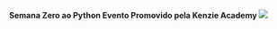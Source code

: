 <h4 align="center">
    Semana Zero ao Python Evento Promovido pela Kenzie Academy
 <img src="https://paulofreitasdev.files.wordpress.com/2021/04/logo402x.6a828fc5.png" reight="15" 
</h4>
